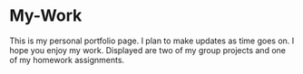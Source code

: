 # My-Work
This is my personal portfolio page. I plan to make updates as time goes on. I hope you enjoy my work.
Displayed are two of my group projects and one of my homework assignments. 
